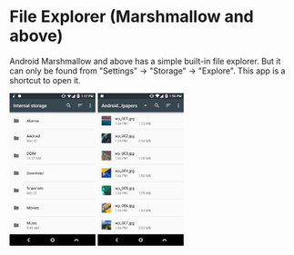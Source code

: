 # File Explorer (Marshmallow and above)

Android Marshmallow and above has a simple built-in file explorer. But it can only be found from "Settings" -> "Storage" -> "Explore".
This app is a shortcut to open it.

<img src="screenshots/screenshot_1.png" width="30%"/>
<img src="screenshots/screenshot_2.png" width="30%"/>

